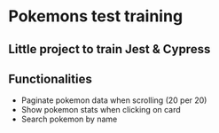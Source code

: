 # Pokemons test training

## Little project to train Jest & Cypress

## Functionalities

- Paginate pokemon data when scrolling (20 per 20)
- Show pokemon stats when clicking on card
- Search pokemon by name